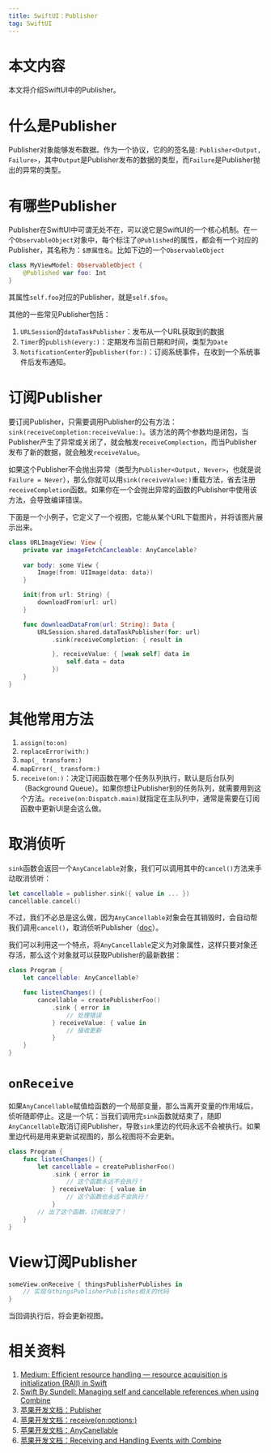 ```yaml
---
title: SwiftUI：Publisher
tag: SwiftUI
---
```


# 本文内容

本文将介绍SwiftUI中的Publisher。

# 什么是Publisher

Publisher对象能够发布数据。作为一个协议，它的的签名是: `Publisher<Output, Failure>`，其中`Output`是Publisher发布的数据的类型，而`Failure`是Publisher抛出的异常的类型。

# 有哪些Publisher

Publisher在SwiftUI中可谓无处不在，可以说它是SwiftUI的一个核心机制。在一个`ObservableObject`对象中，每个标注了`@Published`的属性，都会有一个对应的Publisher，其名称为：`$原属性名`。比如下边的一个`ObservableObject`

```swift
class MyViewModel: ObservableObject {
    @Published var foo: Int
}
```

其属性`self.foo`对应的Publisher，就是`self.$foo`。

其他的一些常见Publisher包括：

1. `URLSession`的`dataTaskPublisher`：发布从一个URL获取到的数据
2. `Timer`的`publish(every:)`：定期发布当前日期和时间，类型为`Date`
3. `NotificationCenter`的`publisher(for:)`：订阅系统事件，在收到一个系统事件后发布通知。

# 订阅Publisher

要订阅Publisher，只需要调用Publisher的公有方法：`sink(receiveCompletion:receiveValue:)`。该方法的两个参数均是闭包，当Publisher产生了异常或关闭了，就会触发`receiveComplection`，而当Publisher发布了新的数据，就会触发`receiveValue`。

如果这个Publisher不会抛出异常（类型为`Publisher<Output, Never>`，也就是说`Failure = Never`），那么你就可以用`sink(receiveValue:)`重载方法，省去注册`receiveCompletion`函数。如果你在一个会抛出异常的函数的Publisher中使用该方法，会导致编译错误。

下面是一个小例子，它定义了一个视图，它能从某个URL下载图片，并将该图片展示出来。

```swift
class URLImageView: View {
    private var imageFetchCancleable: AnyCancelable?
    
    var body: some View {
        Image(from: UIImage(data: data))
    }

    init(from url: String) {
        downloadFrom(url: url)
    }

    func downloadDataFrom(url: String): Data {
        URLSession.shared.dataTaskPublisher(for: url)
            .sink(receiveCompletion: { result in

            }, receiveValue: { [weak self] data in
                self.data = data
            })
    }
}
```

# 其他常用方法

1. `assign(to:on)`
4. `replaceError(with:)`
5.  `map(_ transform:)`
6. `mapError(_ transform:)`
7. `receive(on:)`：决定订阅函数在哪个任务队列执行，默认是后台队列（Background Queue）。如果你想让Publisher别的任务队列，就需要用到这个方法。`receive(on:Dispatch.main)`就指定在主队列中，通常是需要在订阅函数中更新UI是会这么做。


# 取消侦听

`sink`函数会返回一个`AnyCancelable`对象，我们可以调用其中的`cancel()`方法来手动取消侦听：

```swift
let cancellable = publisher.sink({ value in ... })
cancellable.cancel()
```

不过，我们不必总是这么做，因为`AnyCancellable`对象会在其销毁时，会自动帮我们调用`cancel()`，取消侦听Publisher（[doc](https://developer.apple.com/documentation/combine/anycancellable)）。

我们可以利用这一个特点，将`AnyCancellable`定义为对象属性，这样只要对象还存活，那么这个对象就可以获取Publisher的最新数据：

```swift
class Program {
    let cancellable: AnyCancellable?

    func listenChanges() {
        cancellable = createPublisherFoo()
            .sink { error in
                // 处理错误
            } receiveValue: { value in
                // 接收更新
            }
    }
}
```

# `onReceive`

如果`AnyCancellable`赋值给函数的一个局部变量，那么当离开变量的作用域后，侦听随即停止。这是一个坑：当我们调用完`sink`函数就结束了，随即`AnyCancellable`取消订阅Publisher，导致`sink`里边的代码永远不会被执行。如果里边代码是用来更新试视图的，那么视图将不会更新。

```swift
class Program {
    func listenChanges() {
        let cancellable = createPublisherFoo()
            .sink { error in
                // 这个函数永远不会执行！
            } receiveValue: { value in
                // 这个函数也永远不会执行！
            }
        // 出了这个函数，订阅就没了！
    }
}
```

# View订阅Publisher

```swift
someView.onReceive { thingsPublisherPublishes in
    // 实现与thingsPublisherPublishes相关的代码
}
```

当回调执行后，将会更新视图。

# 相关资料

1. [Medium: Efficient resource handling — resource acquisition is initialization (RAII) in Swift](https://medium.com/@redhotbits/resource-acquisition-is-initialization-raii-in-swift-62f856063a74)
2. [Swift By Sundell: Managing self and cancellable references when using Combine](https://www.swiftbysundell.com/articles/combine-self-cancellable-memory-management/)
3. [苹果开发文档：Publisher](https://developer.apple.com/documentation/combine/publisher)
4. [苹果开发文档：receive(on:options:)](https://developer.apple.com/documentation/combine/publisher/receive(on:options:))
5. [苹果开发文档：AnyCanellable](https://developer.apple.com/documentation/combine/anycancellable)
6. [苹果开发文档：Receiving and Handling Events with Combine](https://developer.apple.com/documentation/combine/receiving-and-handling-events-with-combine)

